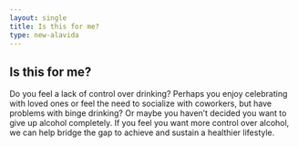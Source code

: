 ```yaml
---
layout: single
title: Is this for me?
type: new-alavida
---
```

## Is this for me?

Do you feel a lack of control over drinking? Perhaps you enjoy celebrating with loved ones or feel the need to socialize with coworkers, but have problems with binge drinking? Or maybe you haven’t decided you want to give up alcohol completely. If you feel you want more control over alcohol, we can help bridge the gap to achieve and sustain a healthier lifestyle. 
